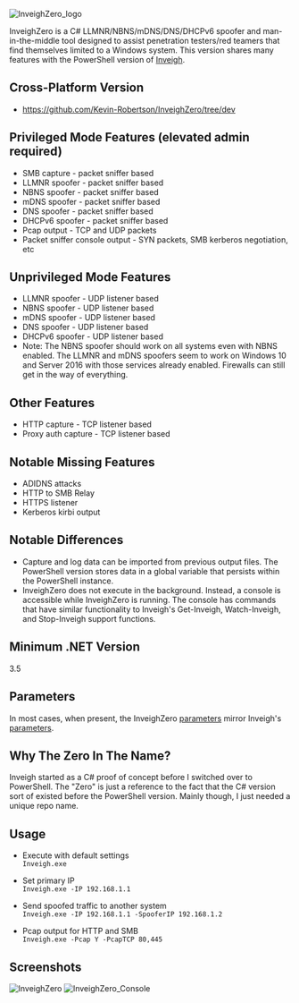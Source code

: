 ![InveighZero_logo](https://user-images.githubusercontent.com/5897462/62184518-7ab31380-b32c-11e9-9470-b3f482bd4577.png)

InveighZero is a C# LLMNR/NBNS/mDNS/DNS/DHCPv6 spoofer and man-in-the-middle tool designed to assist penetration testers/red teamers that find themselves limited to a Windows system. This version shares many features with the PowerShell version of [Inveigh](https://github.com/Kevin-Robertson/Inveigh).  

## Cross-Platform Version
* https://github.com/Kevin-Robertson/InveighZero/tree/dev

## Privileged Mode Features (elevated admin required)  
* SMB capture - packet sniffer based  
* LLMNR spoofer - packet sniffer based  
* NBNS spoofer - packet sniffer based  
* mDNS spoofer - packet sniffer based  
* DNS spoofer - packet sniffer based  
* DHCPv6 spoofer - packet sniffer based  
* Pcap output - TCP and UDP packets  
* Packet sniffer console output - SYN packets, SMB kerberos negotiation, etc  

## Unprivileged Mode Features
* LLMNR spoofer - UDP listener based  
* NBNS spoofer - UDP listener based  
* mDNS spoofer - UDP listener based  
* DNS spoofer - UDP listener based  
* DHCPv6 spoofer - UDP listener based  
* Note: The NBNS spoofer should work on all systems even with NBNS enabled. The LLMNR and mDNS spoofers seem to work on Windows 10 and Server 2016 with those services already enabled. Firewalls can still get in the way of everything.    

## Other Features  
* HTTP capture - TCP listener based  
* Proxy auth capture - TCP listener based  

## Notable Missing Features   
* ADIDNS attacks  
* HTTP to SMB Relay  
* HTTPS listener  
* Kerberos kirbi output  

## Notable Differences   
* Capture and log data can be imported from previous output files. The PowerShell version stores data in a global variable that persists within the PowerShell instance.  
* InveighZero does not execute in the background. Instead, a console is accessible while InveighZero is running. The console has commands that have similar functionality to Inveigh's Get-Inveigh, Watch-Inveigh, and Stop-Inveigh support functions.  

## Minimum .NET Version
3.5  

## Parameters  
In most cases, when present, the InveighZero [parameters](https://github.com/Kevin-Robertson/InveighZero/wiki/Parameters) mirror Inveigh's [parameters](https://github.com/Kevin-Robertson/Inveigh/wiki/Parameters).    

## Why The Zero In The Name?  
Inveigh started as a C# proof of concept before I switched over to PowerShell. The "Zero" is just a reference to the fact that the C# version sort of existed before the PowerShell version. Mainly though, I just needed a unique repo name.       

## Usage

* Execute with default settings  
`Inveigh.exe`

* Set primary IP   
`Inveigh.exe -IP 192.168.1.1`

* Send spoofed traffic to another system   
`Inveigh.exe -IP 192.168.1.1 -SpooferIP 192.168.1.2`

* Pcap output for HTTP and SMB   
`Inveigh.exe -Pcap Y -PcapTCP 80,445`

## Screenshots  
![InveighZero](https://user-images.githubusercontent.com/5897462/62214923-fc7a5f80-b373-11e9-968e-827da67df654.PNG)
![InveighZero_Console](https://user-images.githubusercontent.com/5897462/62178860-80066300-b318-11e9-9799-90428c08d087.PNG)
